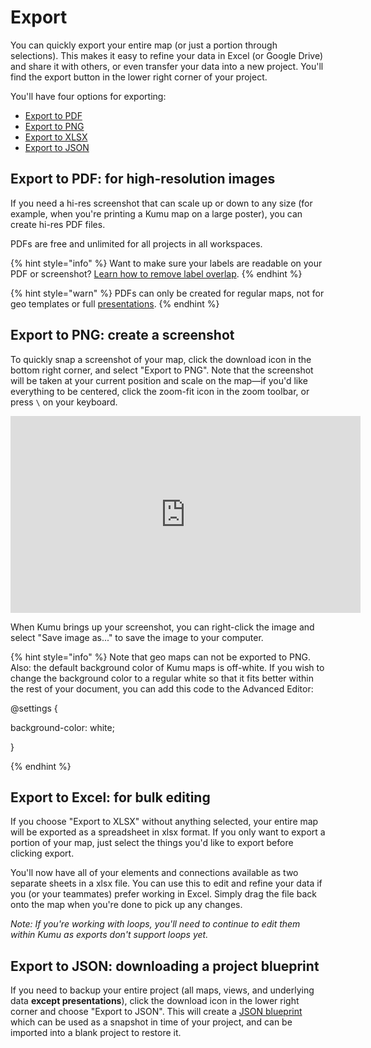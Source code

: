# Export

You can quickly export your entire map (or just a portion through selections). This makes it easy to refine your data in Excel (or Google Drive) and share it with others, or even transfer your data into a new project. You'll find the export button in the lower right corner of your project. 

You'll have four options for exporting: 
- [Export to PDF ](guides/export.md#export-to-pdf-for-high-resolution-images)
- [Export to PNG ](guides/export.md#export-to-png-create-a-screenshot)
- [Export to XLSX  ](guides/export.md#export-to-excel-for-bulk-editing)
- [Export to JSON ](guides/export.md#export-to-json-downloading-a-project-blueprint)

## Export to PDF: for high-resolution images
If you need a hi-res screenshot that can scale up or down to any size (for example, when you're printing a Kumu map on a large poster), you can create hi-res PDF files.

PDFs are free and unlimited for all projects in all workspaces. 

{% hint style="info" %}
Want to make sure your labels are readable on your PDF or screenshot? <a class="alert-link" href="/guides/layouts/remove-overlap.md">Learn how to remove label overlap</a>.
{% endhint %}

{% hint style="warn" %}
PDFs can only be created for regular maps, not for geo templates or full <a class="alert-link" href="/guides/presentations.md">presentations</a>. 
{% endhint %}

## Export to PNG: create a screenshot
To quickly snap a screenshot of your map, click the download icon in the bottom right corner, and select "Export to PNG". Note that the screenshot will be taken at your current position and scale on the map—if you'd like everything to be centered, click the zoom-fit icon <i  class="glyphicon glyphicon-resize-small">  </i> in the zoom toolbar, or press `\` on your keyboard.

<p><iframe width="560" height="315" src="https://www.youtube.com/embed/66dz3DFJZi4" frameborder="0" allowfullscreen></iframe></p>

When Kumu brings up your screenshot, you can right-click the image and select "Save image as..." to save the image to your computer.

{% hint style="info" %}
Note that geo maps can not be exported to PNG. Also: the default background color of Kumu maps is off-white. If you wish to change the background color to a regular white so that it fits better within the rest of your document, you can add this code to the Advanced Editor: 

@settings {
  
  background-color: white;
  
}

{% endhint %}

## Export to Excel: for bulk editing
If you choose "Export to XLSX" without anything selected, your entire map will be exported as a spreadsheet in xlsx format. If you only want to export a portion of your map, just select the things you'd like to export before clicking export.

You'll now have all of your elements and connections available as two separate sheets in a xlsx file. You can use this to edit and refine your data if you (or your teammates) prefer working in Excel. Simply drag the file back onto the map when you're done to pick up any changes.

*Note: If you're working with loops, you'll need to continue to edit them within Kumu as exports don't support loops yet.*

## Export to JSON: downloading a project blueprint

If you need to backup your entire project (all maps, views, and underlying data **except presentations**), click the download icon in the lower right corner and choose "Export to JSON". This will create a [JSON blueprint](/guides/blueprints.md) which can be used as a snapshot in time of your project, and can be imported into a blank project to restore it.



